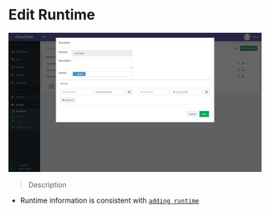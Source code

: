 # Edit Runtime

![Edit Runtime](_media/edit_runtime.png)

> Description

- Runtime information is consistent with [`adding runtime`](add_runtime.md)
